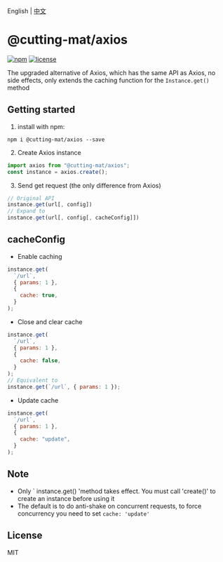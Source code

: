 English | [中文](README_CN.md)

# @cutting-mat/axios

[![npm](https://img.shields.io/npm/v/@cutting-mat/axios.svg)](https://www.npmjs.com/package/@cutting-mat/axios) [![license](https://img.shields.io/github/license/cutting-mat/axios.svg)]()

The upgraded alternative of Axios, which has the same API as Axios, no side effects, only extends the caching function for the `Instance.get()` method

## Getting started

1. install with npm:

```shell
npm i @cutting-mat/axios --save
```

2. Create Axios instance

```js
import axios from "@cutting-mat/axios";
const instance = axios.create();
```

3. Send get request (the only difference from Axios)

```js
// Original API
instance.get(url[, config])
// Expand to
instance.get(url[, config[, cacheConfig]])
```

## cacheConfig

- Enable caching

```js
instance.get(
  `/url`,
  { params: 1 },
  {
    cache: true,
  }
);
```

- Close and clear cache

```js
instance.get(
  `/url`,
  { params: 1 },
  {
    cache: false,
  }
);
// Equivalent to
instance.get(`/url`, { params: 1 });
```

- Update cache

```js
instance.get(
  `/url`,
  { params: 1 },
  {
    cache: "update",
  }
);
```

## Note

- Only ` instance.get() 'method takes effect. You must call 'create()' to create an instance before using it
- The default is to do anti-shake on concurrent requests, to force concurrency you need to set `cache: 'update'`

## License

MIT
